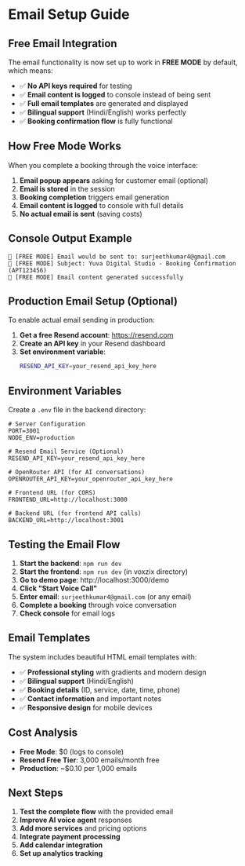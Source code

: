 # Email Setup Guide

## Free Email Integration

The email functionality is now set up to work in **FREE MODE** by default, which means:

- ✅ **No API keys required** for testing
- ✅ **Email content is logged** to console instead of being sent
- ✅ **Full email templates** are generated and displayed
- ✅ **Bilingual support** (Hindi/English) works perfectly
- ✅ **Booking confirmation flow** is fully functional

## How Free Mode Works

When you complete a booking through the voice interface:

1. **Email popup appears** asking for customer email (optional)
2. **Email is stored** in the session
3. **Booking completion** triggers email generation
4. **Email content is logged** to console with full details
5. **No actual email is sent** (saving costs)

## Console Output Example

```
📧 [FREE MODE] Email would be sent to: surjeethkumar4@gmail.com
📧 [FREE MODE] Subject: Yuva Digital Studio - Booking Confirmation (APT123456)
📧 [FREE MODE] Email content generated successfully
```

## Production Email Setup (Optional)

To enable actual email sending in production:

1. **Get a free Resend account**: https://resend.com
2. **Create an API key** in your Resend dashboard
3. **Set environment variable**:
   ```bash
   RESEND_API_KEY=your_resend_api_key_here
   ```

## Environment Variables

Create a `.env` file in the backend directory:

```env
# Server Configuration
PORT=3001
NODE_ENV=production

# Resend Email Service (Optional)
RESEND_API_KEY=your_resend_api_key_here

# OpenRouter API (for AI conversations)
OPENROUTER_API_KEY=your_openrouter_api_key_here

# Frontend URL (for CORS)
FRONTEND_URL=http://localhost:3000

# Backend URL (for frontend API calls)
BACKEND_URL=http://localhost:3001
```

## Testing the Email Flow

1. **Start the backend**: `npm run dev`
2. **Start the frontend**: `npm run dev` (in voxzix directory)
3. **Go to demo page**: http://localhost:3000/demo
4. **Click "Start Voice Call"**
5. **Enter email**: `surjeethkumar4@gmail.com` (or any email)
6. **Complete a booking** through voice conversation
7. **Check console** for email logs

## Email Templates

The system includes beautiful HTML email templates with:

- ✅ **Professional styling** with gradients and modern design
- ✅ **Bilingual support** (Hindi/English)
- ✅ **Booking details** (ID, service, date, time, phone)
- ✅ **Contact information** and important notes
- ✅ **Responsive design** for mobile devices

## Cost Analysis

- **Free Mode**: $0 (logs to console)
- **Resend Free Tier**: 3,000 emails/month free
- **Production**: ~$0.10 per 1,000 emails

## Next Steps

1. **Test the complete flow** with the provided email
2. **Improve AI voice agent** responses
3. **Add more services** and pricing options
4. **Integrate payment processing**
5. **Add calendar integration**
6. **Set up analytics tracking** 